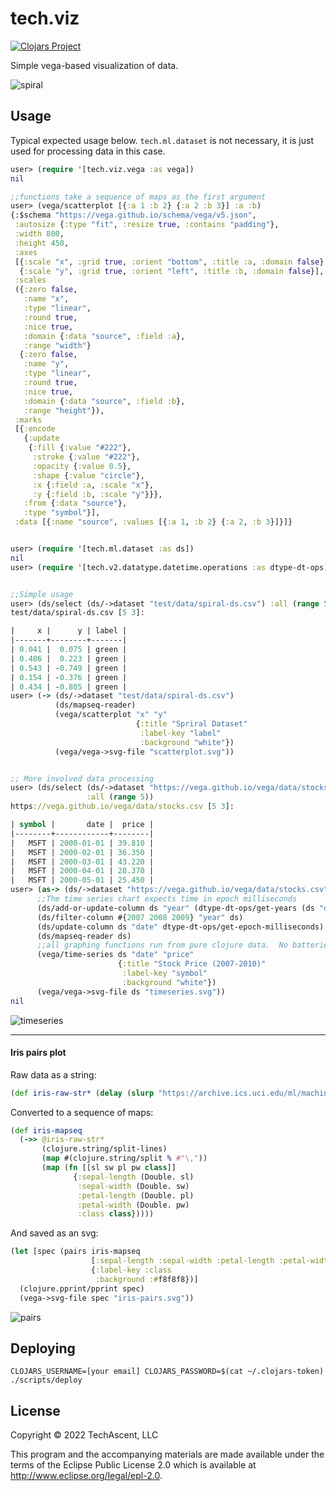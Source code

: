 # tech.viz


[![Clojars Project](https://img.shields.io/clojars/v/techascent/tech.viz.svg)](https://clojars.org/techascent/tech.viz)

Simple vega-based visualization of data.

![spiral](images/scatterplot.svg)


## Usage


Typical expected usage below.  `tech.ml.dataset` is not necessary, it is just used
for processing data in this case.

```clojure
user> (require '[tech.viz.vega :as vega])
nil

;;functions take a sequence of maps as the first argument
user> (vega/scatterplot [{:a 1 :b 2} {:a 2 :b 3}] :a :b)
{:$schema "https://vega.github.io/schema/vega/v5.json",
 :autosize {:type "fit", :resize true, :contains "padding"},
 :width 800,
 :height 450,
 :axes
 [{:scale "x", :grid true, :orient "bottom", :title :a, :domain false}
  {:scale "y", :grid true, :orient "left", :title :b, :domain false}],
 :scales
 ({:zero false,
   :name "x",
   :type "linear",
   :round true,
   :nice true,
   :domain {:data "source", :field :a},
   :range "width"}
  {:zero false,
   :name "y",
   :type "linear",
   :round true,
   :nice true,
   :domain {:data "source", :field :b},
   :range "height"}),
 :marks
 [{:encode
   {:update
    {:fill {:value "#222"},
     :stroke {:value "#222"},
     :opacity {:value 0.5},
     :shape {:value "circle"},
     :x {:field :a, :scale "x"},
     :y {:field :b, :scale "y"}}},
   :from {:data "source"},
   :type "symbol"}],
 :data [{:name "source", :values [{:a 1, :b 2} {:a 2, :b 3}]}]}


user> (require '[tech.ml.dataset :as ds])
nil
user> (require '[tech.v2.datatype.datetime.operations :as dtype-dt-ops])


;;Simple usage
user> (ds/select (ds/->dataset "test/data/spiral-ds.csv") :all (range 5))
test/data/spiral-ds.csv [5 3]:

|     x |      y | label |
|-------+--------+-------|
| 0.041 |  0.075 | green |
| 0.486 |  0.223 | green |
| 0.543 | -0.749 | green |
| 0.154 | -0.376 | green |
| 0.434 | -0.805 | green |
user> (-> (ds/->dataset "test/data/spiral-ds.csv")
          (ds/mapseq-reader)
          (vega/scatterplot "x" "y"
                            {:title "Spriral Dataset"
                             :label-key "label"
                             :background "white"})
          (vega/vega->svg-file "scatterplot.svg"))


;; More involved data processing
user> (ds/select (ds/->dataset "https://vega.github.io/vega/data/stocks.csv")
                 :all (range 5))
https://vega.github.io/vega/data/stocks.csv [5 3]:

| symbol |       date |  price |
|--------+------------+--------|
|   MSFT | 2000-01-01 | 39.810 |
|   MSFT | 2000-02-01 | 36.350 |
|   MSFT | 2000-03-01 | 43.220 |
|   MSFT | 2000-04-01 | 28.370 |
|   MSFT | 2000-05-01 | 25.450 |
user> (as-> (ds/->dataset "https://vega.github.io/vega/data/stocks.csv") ds
      ;;The time series chart expects time in epoch milliseconds
      (ds/add-or-update-column ds "year" (dtype-dt-ops/get-years (ds "date")))
      (ds/filter-column #{2007 2008 2009} "year" ds)
      (ds/update-column ds "date" dtype-dt-ops/get-epoch-milliseconds)
      (ds/mapseq-reader ds)
	  ;;all graphing functions run from pure clojure data.  No batteries required.
      (vega/time-series ds "date" "price"
                        {:title "Stock Price (2007-2010)"
                         :label-key "symbol"
                         :background "white"})
      (vega/vega->svg-file ds "timeseries.svg"))
nil
```

![timeseries](images/timeseries.svg)

---

#### Iris pairs plot

Raw data as a string:

```clojure
(def iris-raw-str* (delay (slurp "https://archive.ics.uci.edu/ml/machine-learning-databases/iris/iris.data")))
```

Converted to a sequence of maps:

```clojure
(def iris-mapseq
  (->> @iris-raw-str*
       (clojure.string/split-lines)
       (map #(clojure.string/split % #"\,"))
       (map (fn [[sl sw pl pw class]]
              {:sepal-length (Double. sl)
               :sepal-width (Double. sw)
               :petal-length (Double. pl)
               :petal-width (Double. pw)
               :class class}))))
```

And saved as an svg:

```clojure
(let [spec (pairs iris-mapseq
                  [:sepal-length :sepal-width :petal-length :petal-width]
                  {:label-key :class
                   :background :#f8f8f8})]
  (clojure.pprint/pprint spec)
  (vega->svg-file spec "iris-pairs.svg"))
```

![pairs](images/pairs.svg)

## Deploying

`CLOJARS_USERNAME=[your email] CLOJARS_PASSWORD=$(cat ~/.clojars-token) ./scripts/deploy`

## License

Copyright © 2022 TechAscent, LLC

This program and the accompanying materials are made available under the
terms of the Eclipse Public License 2.0 which is available at
http://www.eclipse.org/legal/epl-2.0.
